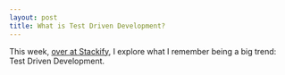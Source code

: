 ```yaml
---
layout: post
title: What is Test Driven Development?
---
```


This week, [over at Stackify](https://stackify.com/what-is-test-driven-development/),
I explore what I remember being a big trend: Test Driven Development.

